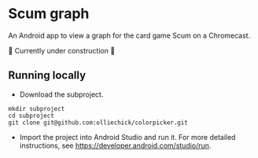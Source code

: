 # Scum graph
An Android app to view a graph for the card game Scum on a Chromecast.

🚧 Currently under construction 🚧

## Running locally

* Download the subproject.

```
mkdir subproject
cd subproject
git clone git@github.com:olliechick/colorpicker.git
```

* Import the project into Android Studio and run it. For more detailed instructions, see https://developer.android.com/studio/run.
